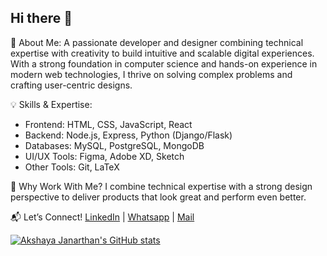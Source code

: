 ## Hi there 👋
🚀 About Me:
A passionate developer and designer combining technical expertise with creativity to build intuitive and scalable digital experiences. With a strong foundation in computer science and hands-on experience in modern web technologies, I thrive on solving complex problems and crafting user-centric designs.

💡 Skills & Expertise:
- Frontend: HTML, CSS, JavaScript, React
- Backend: Node.js, Express, Python (Django/Flask)
- Databases: MySQL, PostgreSQL, MongoDB
- UI/UX Tools: Figma, Adobe XD, Sketch
- Other Tools: Git, LaTeX

🌟 Why Work With Me?
I combine technical expertise with a strong design perspective to deliver products that look great and perform even better.

📬 Let’s Connect!
[LinkedIn](https://linkedin.com/in/akshaya-priya-09087525b) | [Whatsapp](https://wa.me/qr/P5IYFJBFN5MPC1) | [Mail](mailto:akshayajanarthareddy@gmail.com)

[![Akshaya Janarthan's GitHub stats](https://github-readme-stats.vercel.app/api?username=akshayajanarthan)](https://github.com/anuraghazra/github-readme-stats)
